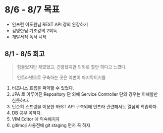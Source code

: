 # 8/6 - 8/7 목표

- 인프런 이도원님 REST API 강의 완강하기
- 김영한님 기초강의 2회독
- 개발서적 독서 시작

## 8/1 - 8/5 회고
> 힘들었지만 재밌었고, 긴장됐지만 의외로 할만 하다고 느꼈다.
> 
> 인트라넷으로 구축하는 곳은 이번이 마지막이기를
>

1. 비즈니스 흐름을 파악할 수 있었다.
2. JPA 로 이루어진 Repository 단 외에 Service Controller 단의 경우는 이해할만한듯하다.
3. 단순히 스프링을 이용한 REST API 구축외에 인프라 관련해서도 열심히 학습하자.
4. DB 공부 꼭하자.
5. VIM Editor 에 익숙해지자
6. gitimoji 사용전에 git staging 먼저 꼭 하자
